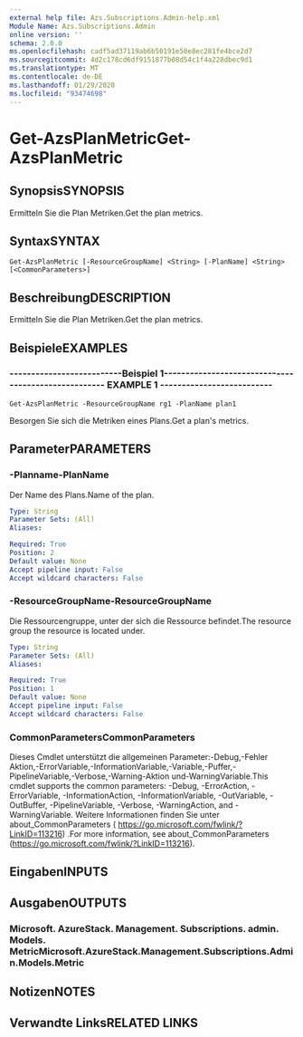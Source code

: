 ```yaml
---
external help file: Azs.Subscriptions.Admin-help.xml
Module Name: Azs.Subscriptions.Admin
online version: ''
schema: 2.0.0
ms.openlocfilehash: cadf5ad37119ab6b50191e50e8ec281fe4bce2d7
ms.sourcegitcommit: 4d2c178cd6df9151877b08d54c1f4a228dbec9d1
ms.translationtype: MT
ms.contentlocale: de-DE
ms.lasthandoff: 01/29/2020
ms.locfileid: "93474698"
---
```

# <span data-ttu-id="84480-101">Get-AzsPlanMetric</span><span class="sxs-lookup"><span data-stu-id="84480-101">Get-AzsPlanMetric</span></span>

## <span data-ttu-id="84480-102">Synopsis</span><span class="sxs-lookup"><span data-stu-id="84480-102">SYNOPSIS</span></span>
<span data-ttu-id="84480-103">Ermitteln Sie die Plan Metriken.</span><span class="sxs-lookup"><span data-stu-id="84480-103">Get the plan metrics.</span></span>

## <span data-ttu-id="84480-104">Syntax</span><span class="sxs-lookup"><span data-stu-id="84480-104">SYNTAX</span></span>

```
Get-AzsPlanMetric [-ResourceGroupName] <String> [-PlanName] <String> [<CommonParameters>]
```

## <span data-ttu-id="84480-105">Beschreibung</span><span class="sxs-lookup"><span data-stu-id="84480-105">DESCRIPTION</span></span>
<span data-ttu-id="84480-106">Ermitteln Sie die Plan Metriken.</span><span class="sxs-lookup"><span data-stu-id="84480-106">Get the plan metrics.</span></span>

## <span data-ttu-id="84480-107">Beispiele</span><span class="sxs-lookup"><span data-stu-id="84480-107">EXAMPLES</span></span>

### <span data-ttu-id="84480-108">--------------------------Beispiel 1--------------------------</span><span class="sxs-lookup"><span data-stu-id="84480-108">-------------------------- EXAMPLE 1 --------------------------</span></span>
```
Get-AzsPlanMetric -ResourceGroupName rg1 -PlanName plan1
```

<span data-ttu-id="84480-109">Besorgen Sie sich die Metriken eines Plans.</span><span class="sxs-lookup"><span data-stu-id="84480-109">Get a plan's metrics.</span></span>

## <span data-ttu-id="84480-110">Parameter</span><span class="sxs-lookup"><span data-stu-id="84480-110">PARAMETERS</span></span>

### <span data-ttu-id="84480-111">-Planname</span><span class="sxs-lookup"><span data-stu-id="84480-111">-PlanName</span></span>
<span data-ttu-id="84480-112">Der Name des Plans.</span><span class="sxs-lookup"><span data-stu-id="84480-112">Name of the plan.</span></span>

```yaml
Type: String
Parameter Sets: (All)
Aliases: 

Required: True
Position: 2
Default value: None
Accept pipeline input: False
Accept wildcard characters: False
```

### <span data-ttu-id="84480-113">-ResourceGroupName</span><span class="sxs-lookup"><span data-stu-id="84480-113">-ResourceGroupName</span></span>
<span data-ttu-id="84480-114">Die Ressourcengruppe, unter der sich die Ressource befindet.</span><span class="sxs-lookup"><span data-stu-id="84480-114">The resource group the resource is located under.</span></span>

```yaml
Type: String
Parameter Sets: (All)
Aliases: 

Required: True
Position: 1
Default value: None
Accept pipeline input: False
Accept wildcard characters: False
```

### <span data-ttu-id="84480-115">CommonParameters</span><span class="sxs-lookup"><span data-stu-id="84480-115">CommonParameters</span></span>
<span data-ttu-id="84480-116">Dieses Cmdlet unterstützt die allgemeinen Parameter:-Debug,-Fehler Aktion,-ErrorVariable,-InformationVariable,-Variable,-Puffer,-PipelineVariable,-Verbose,-Warning-Aktion und-WarningVariable.</span><span class="sxs-lookup"><span data-stu-id="84480-116">This cmdlet supports the common parameters: -Debug, -ErrorAction, -ErrorVariable, -InformationAction, -InformationVariable, -OutVariable, -OutBuffer, -PipelineVariable, -Verbose, -WarningAction, and -WarningVariable.</span></span> <span data-ttu-id="84480-117">Weitere Informationen finden Sie unter about_CommonParameters ( https://go.microsoft.com/fwlink/?LinkID=113216) .</span><span class="sxs-lookup"><span data-stu-id="84480-117">For more information, see about_CommonParameters (https://go.microsoft.com/fwlink/?LinkID=113216).</span></span>

## <span data-ttu-id="84480-118">Eingaben</span><span class="sxs-lookup"><span data-stu-id="84480-118">INPUTS</span></span>

## <span data-ttu-id="84480-119">Ausgaben</span><span class="sxs-lookup"><span data-stu-id="84480-119">OUTPUTS</span></span>

### <span data-ttu-id="84480-120">Microsoft. AzureStack. Management. Subscriptions. admin. Models. Metric</span><span class="sxs-lookup"><span data-stu-id="84480-120">Microsoft.AzureStack.Management.Subscriptions.Admin.Models.Metric</span></span>

## <span data-ttu-id="84480-121">Notizen</span><span class="sxs-lookup"><span data-stu-id="84480-121">NOTES</span></span>

## <span data-ttu-id="84480-122">Verwandte Links</span><span class="sxs-lookup"><span data-stu-id="84480-122">RELATED LINKS</span></span>

